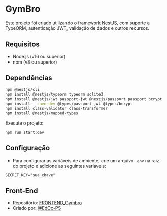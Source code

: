 # GymBro

Este projeto foi criado utilizando o framework [NestJS](https://nestjs.com/), com suporte a TypeORM, autenticação JWT, validação de dados e outros recursos.

## Requisitos

- Node.js (v16 ou superior)
- npm (v8 ou superior)

## Dependências

```bash
npm @nestjs/cli
npm install @nestjs/typeorm typeorm sqlite3
npm install @nestjs/jwt passport-jwt @nestjs/passport passport bcrypt
npm install --save-dev @types/passport-jwt @types/bcrypt
npm install class-validator class-transformer
npm install @nestjs/mapped-types
```

Execute o projeto:

```bash
npm run start:dev
```

## Configuração

- Para configurar as variáveis de ambiente, crie um arquivo `.env` na raiz do projeto e adicione as seguintes variáveis:

```env
SECRET_KEY="sua_chave"
```

## Front-End

- Repositório: [FRONTEND_Gymbro](https://github.com/EdOc-PS/FRONTEND_Gymbro)
- Criado por: [@EdOc-PS](https://github.com/EdOc-PS)

